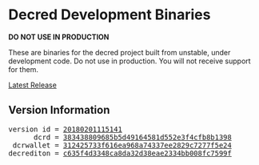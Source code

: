 
# Decred Development Binaries

**DO NOT USE IN PRODUCTION**

These are binaries for the decred project built from unstable, under development
code. Do not use in production. You will not receive support for them.

[Latest Release](https://github.com/matheusd/decred-weekly-builds/releases/latest)

## Version Information

<pre>
version id = <a href="https://github.com/matheusd/decred-weekly-builds/releases/tag/v20180201115141">20180201115141</a>
      dcrd = <a href="https://github.com/matheusd/dcrd/commits/383438809685b5d49164581d552e3f4cfb8b1398">383438809685b5d49164581d552e3f4cfb8b1398</a>
 dcrwallet = <a href="https://github.com/matheusd/dcrwallet/commits/312425733f616ea968a74337ee2829c7277f5e24">312425733f616ea968a74337ee2829c7277f5e24</a>
decrediton = <a href="https://github.com/matheusd/decrediton/commits/c635f4d3348ca8da32d38eae2334bb008fc7599f">c635f4d3348ca8da32d38eae2334bb008fc7599f</a>
</pre>

